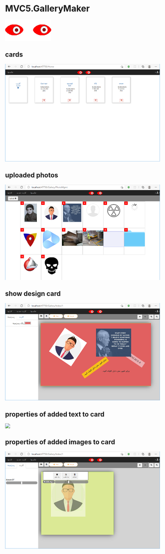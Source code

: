 # MVC5.GalleryMaker
![](https://github.com/vahidarya14/MVC5.GalleryMaker/blob/master/GalleryMaker/wwwroot/images/logo.png)
## cards
![](https://github.com/vahidarya14/MVC5.GalleryMaker/blob/master/GalleryMaker/wwwroot/images/readme/cards.png)

## uploaded photos 
![](https://github.com/vahidarya14/MVC5.GalleryMaker/blob/master/GalleryMaker/wwwroot/images/readme/photoMgmr.png)

## show design card
![](https://github.com/vahidarya14/MVC5.GalleryMaker/blob/master/GalleryMaker/wwwroot/images/readme/cardView.png)

## properties of added text to card
![]('https://github.com/vahidarya14/MVC5.GalleryMaker/blob/master/GalleryMaker/wwwroot/images/readme/text_properties.png')

## properties of added images to card
![](https://github.com/vahidarya14/MVC5.GalleryMaker/blob/master/GalleryMaker/wwwroot/images/readme/photo_control.png)
